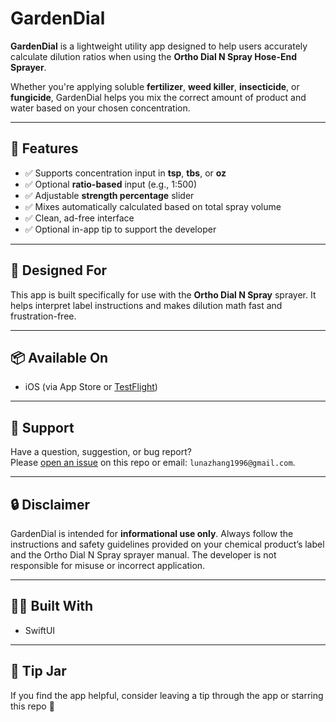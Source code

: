 # GardenDial

**GardenDial** is a lightweight utility app designed to help users accurately calculate dilution ratios when using the **Ortho Dial N Spray Hose-End Sprayer**.

Whether you're applying soluble **fertilizer**, **weed killer**, **insecticide**, or **fungicide**, GardenDial helps you mix the correct amount of product and water based on your chosen concentration.

---

## 🌿 Features

- ✅ Supports concentration input in **tsp**, **tbs**, or **oz**
- ✅ Optional **ratio-based** input (e.g., 1:500)
- ✅ Adjustable **strength percentage** slider
- ✅ Mixes automatically calculated based on total spray volume
- ✅ Clean, ad-free interface
- ✅ Optional in-app tip to support the developer

---

## 📱 Designed For

This app is built specifically for use with the **Ortho Dial N Spray** sprayer. It helps interpret label instructions and makes dilution math fast and frustration-free.

---

## 📦 Available On

- iOS (via App Store or [TestFlight](https://testflight.apple.com))

---

## 💬 Support

Have a question, suggestion, or bug report?  
Please [open an issue](https://github.com/yourusername/GardenDial/issues) on this repo or email: `lunazhang1996@gmail.com`.

---

## 🔒 Disclaimer

GardenDial is intended for **informational use only**. Always follow the instructions and safety guidelines provided on your chemical product’s label and the Ortho Dial N Spray sprayer manual. The developer is not responsible for misuse or incorrect application.

---

## 🧑‍💻 Built With

- SwiftUI  

---

## 🙏 Tip Jar

If you find the app helpful, consider leaving a tip through the app or starring this repo 💚
